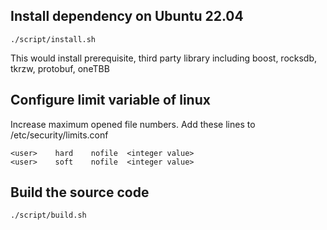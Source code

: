 
## Install dependency on Ubuntu 22.04

    ./script/install.sh

This would install prerequisite, third party library including boost, rocksdb, tkrzw, protobuf, oneTBB

## Configure limit variable of linux

Increase maximum opened file numbers. Add these lines to /etc/security/limits.conf

```
<user>    hard    nofile  <integer value>
<user>    soft    nofile  <integer value>

```

## Build the source code

    ./script/build.sh